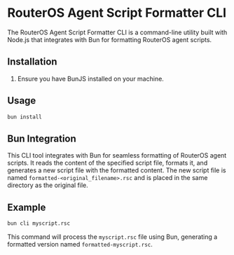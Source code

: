 # RouterOS Agent Script Formatter CLI

The RouterOS Agent Script Formatter CLI is a command-line utility built with Node.js that integrates with Bun for formatting RouterOS agent scripts.

## Installation

1. Ensure you have BunJS installed on your machine.

## Usage

```bash
bun install
```
## Bun Integration

This CLI tool integrates with Bun for seamless formatting of RouterOS agent scripts. It reads the content of the specified script file, formats it, and generates a new script file with the formatted content. The new script file is named `formatted-<original_filename>.rsc` and is placed in the same directory as the original file.

## Example

```bash
bun cli myscript.rsc
```

This command will process the `myscript.rsc` file using Bun, generating a formatted version named `formatted-myscript.rsc`.